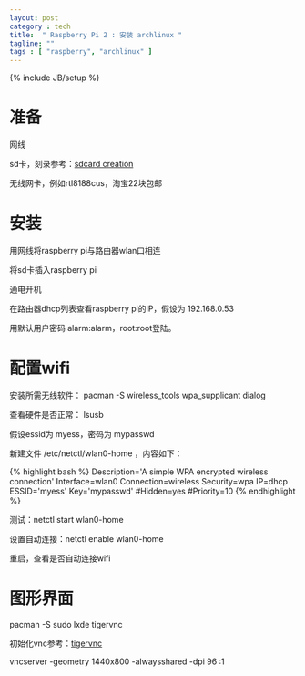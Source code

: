 ```yaml
---
layout: post
category : tech
title:  " Raspberry Pi 2 : 安装 archlinux "
tagline: ""
tags : [ "raspberry", "archlinux" ] 
---
```

{% include JB/setup %}

# 准备

网线

sd卡，刻录参考：[sdcard creation](http://archlinuxarm.org/platforms/armv7/broadcom/raspberry-pi-2)

无线网卡，例如rtl8188cus，淘宝22块包邮

# 安装

用网线将raspberry pi与路由器wlan口相连

将sd卡插入raspberry pi

通电开机

在路由器dhcp列表查看raspberry pi的IP，假设为 192.168.0.53

用默认用户密码 alarm:alarm，root:root登陆。

# 配置wifi

安装所需无线软件： pacman -S wireless_tools wpa_supplicant dialog

查看硬件是否正常： lsusb

假设essid为 myess，密码为 mypasswd

新建文件 /etc/netctl/wlan0-home ，内容如下：

{% highlight bash %}
Description='A simple WPA encrypted wireless connection'
Interface=wlan0
Connection=wireless
Security=wpa
IP=dhcp
ESSID='myess'
Key='mypasswd'
#Hidden=yes
#Priority=10
{% endhighlight %}

测试：netctl start wlan0-home

设置自动连接：netctl enable wlan0-home

重启，查看是否自动连接wifi

# 图形界面

pacman -S sudo lxde tigervnc

初始化vnc参考：[tigervnc](https://wiki.archlinux.org/index.php/TigerVNC)

vncserver -geometry 1440x800 -alwaysshared -dpi 96 :1

